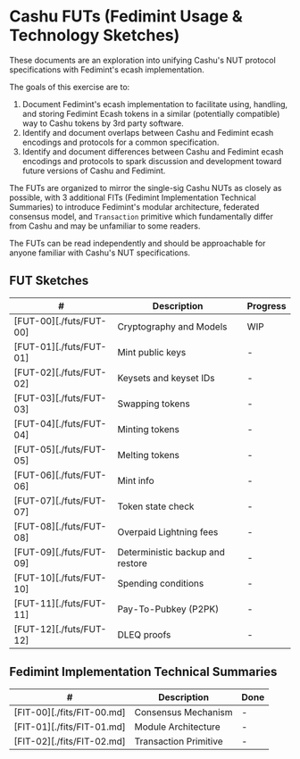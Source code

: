 # Cashu FUTs (Fedimint Usage & Technology Sketches)

These documents are an exploration into unifying Cashu's NUT protocol specifications with Fedimint's ecash implementation. 

The goals of this exercise are to:

1. Document Fedimint's ecash implementation to facilitate using, handling, and storing Fedimint Ecash tokens in a similar (potentially compatible) way to Cashu tokens by 3rd party software.
2. Identify and document overlaps between Cashu and Fedimint ecash encodings and protocols for a common specification.
3. Identify and document differences between Cashu and Fedimint ecash encodings and protocols to spark discussion and development toward future versions of Cashu and Fedimint.

The FUTs are organized to mirror the single-sig Cashu NUTs as closely as possible, with 3 additional FITs (Fedimint Implementation Technical Summaries) to introduce Fedimint's modular architecture, federated consensus model, and `Transaction` primitive which fundamentally differ from Cashu and may be unfamiliar to some readers.

The FUTs can be read independently and should be approachable for anyone familiar with Cashu's NUT specifications.

## FUT Sketches

| # | Description | Progress | 
|--- | --- | --- |
| [FUT-00][./futs/FUT-00] | Cryptography and Models          | WIP |
| [FUT-01][./futs/FUT-01] | Mint public keys                 | - |
| [FUT-02][./futs/FUT-02] | Keysets and keyset IDs           | - |
| [FUT-03][./futs/FUT-03] | Swapping tokens                  | - |
| [FUT-04][./futs/FUT-04] | Minting tokens                   | - |
| [FUT-05][./futs/FUT-05] | Melting tokens                   | - |
| [FUT-06][./futs/FUT-06] | Mint info                        | - |
| [FUT-07][./futs/FUT-07] | Token state check                | - |
| [FUT-08][./futs/FUT-08] | Overpaid Lightning fees          | - |
| [FUT-09][./futs/FUT-09] | Deterministic backup and restore | - |
| [FUT-10][./futs/FUT-10] | Spending conditions              | - |
| [FUT-11][./futs/FUT-11] | Pay-To-Pubkey (P2PK)             | - |
| [FUT-12][./futs/FUT-12] | DLEQ proofs                      | - |

## Fedimint Implementation Technical Summaries

| # | Description | Done |
|--- | --- | --- |
| [FIT-00][./fits/FIT-00.md] | Consensus Mechanism   | - |
| [FIT-01][./fits/FIT-01.md] | Module Architecture   | - |
| [FIT-02][./fits/FIT-02.md] | Transaction Primitive | - |

